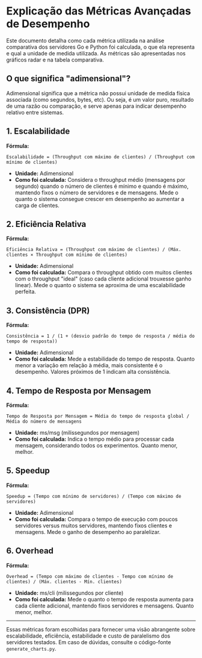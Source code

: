 # Explicação das Métricas Avançadas de Desempenho

Este documento detalha como cada métrica utilizada na análise comparativa dos servidores Go e Python foi calculada, o que ela representa e qual a unidade de medida utilizada. As métricas são apresentadas nos gráficos radar e na tabela comparativa.

## O que significa "adimensional"?
Adimensional significa que a métrica não possui unidade de medida física associada (como segundos, bytes, etc). Ou seja, é um valor puro, resultado de uma razão ou comparação, e serve apenas para indicar desempenho relativo entre sistemas.

## 1. Escalabilidade
**Fórmula:**
```
Escalabilidade = (Throughput com máximo de clientes) / (Throughput com mínimo de clientes)
```
- **Unidade:** Adimensional
- **Como foi calculada:** Considera o throughput médio (mensagens por segundo) quando o número de clientes é mínimo e quando é máximo, mantendo fixos o número de servidores e de mensagens. Mede o quanto o sistema consegue crescer em desempenho ao aumentar a carga de clientes.

## 2. Eficiência Relativa
**Fórmula:**
```
Eficiência Relativa = (Throughput com máximo de clientes) / (Máx. clientes × Throughput com mínimo de clientes)
```
- **Unidade:** Adimensional
- **Como foi calculada:** Compara o throughput obtido com muitos clientes com o throughput "ideal" (caso cada cliente adicional trouxesse ganho linear). Mede o quanto o sistema se aproxima de uma escalabilidade perfeita.

## 3. Consistência (DPR)
**Fórmula:**
```
Consistência = 1 / (1 + (desvio padrão do tempo de resposta / média do tempo de resposta))
```
- **Unidade:** Adimensional
- **Como foi calculada:** Mede a estabilidade do tempo de resposta. Quanto menor a variação em relação à média, mais consistente é o desempenho. Valores próximos de 1 indicam alta consistência.

## 4. Tempo de Resposta por Mensagem
**Fórmula:**
```
Tempo de Resposta por Mensagem = Média do tempo de resposta global / Média do número de mensagens
```
- **Unidade:** ms/msg (milissegundos por mensagem)
- **Como foi calculada:** Indica o tempo médio para processar cada mensagem, considerando todos os experimentos. Quanto menor, melhor.

## 5. Speedup
**Fórmula:**
```
Speedup = (Tempo com mínimo de servidores) / (Tempo com máximo de servidores)
```
- **Unidade:** Adimensional
- **Como foi calculada:** Compara o tempo de execução com poucos servidores versus muitos servidores, mantendo fixos clientes e mensagens. Mede o ganho de desempenho ao paralelizar.

## 6. Overhead
**Fórmula:**
```
Overhead = (Tempo com máximo de clientes - Tempo com mínimo de clientes) / (Máx. clientes - Mín. clientes)
```
- **Unidade:** ms/cli (milissegundos por cliente)
- **Como foi calculada:** Mede o quanto o tempo de resposta aumenta para cada cliente adicional, mantendo fixos servidores e mensagens. Quanto menor, melhor.

---

Essas métricas foram escolhidas para fornecer uma visão abrangente sobre escalabilidade, eficiência, estabilidade e custo de paralelismo dos servidores testados. Em caso de dúvidas, consulte o código-fonte `generate_charts.py`.
